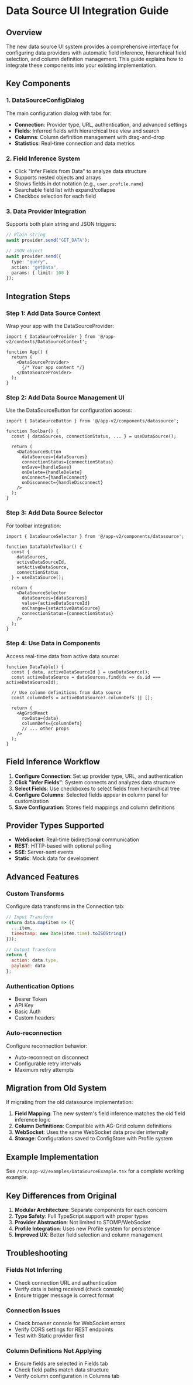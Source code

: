 # Data Source UI Integration Guide

## Overview

The new data source UI system provides a comprehensive interface for configuring data providers with automatic field inference, hierarchical field selection, and column definition management. This guide explains how to integrate these components into your existing implementation.

## Key Components

### 1. DataSourceConfigDialog
The main configuration dialog with tabs for:
- **Connection**: Provider type, URL, authentication, and advanced settings
- **Fields**: Inferred fields with hierarchical tree view and search
- **Columns**: Column definition management with drag-and-drop
- **Statistics**: Real-time connection and data metrics

### 2. Field Inference System
- Click "Infer Fields from Data" to analyze data structure
- Supports nested objects and arrays
- Shows fields in dot notation (e.g., `user.profile.name`)
- Searchable field list with expand/collapse
- Checkbox selection for each field

### 3. Data Provider Integration
Supports both plain string and JSON triggers:
```typescript
// Plain string
await provider.send("GET_DATA");

// JSON object
await provider.send({
  type: "query",
  action: "getData",
  params: { limit: 100 }
});
```

## Integration Steps

### Step 1: Add Data Source Context

Wrap your app with the DataSourceProvider:

```tsx
import { DataSourceProvider } from '@/app-v2/contexts/DataSourceContext';

function App() {
  return (
    <DataSourceProvider>
      {/* Your app content */}
    </DataSourceProvider>
  );
}
```

### Step 2: Add Data Source Management UI

Use the DataSourceButton for configuration access:

```tsx
import { DataSourceButton } from '@/app-v2/components/datasource';

function Toolbar() {
  const { dataSources, connectionStatus, ... } = useDataSource();
  
  return (
    <DataSourceButton
      dataSources={dataSources}
      connectionStatus={connectionStatus}
      onSave={handleSave}
      onDelete={handleDelete}
      onConnect={handleConnect}
      onDisconnect={handleDisconnect}
    />
  );
}
```

### Step 3: Add Data Source Selector

For toolbar integration:

```tsx
import { DataSourceSelector } from '@/app-v2/components/datasource';

function DataTableToolbar() {
  const { 
    dataSources, 
    activeDataSourceId, 
    setActiveDataSource,
    connectionStatus 
  } = useDataSource();
  
  return (
    <DataSourceSelector
      dataSources={dataSources}
      value={activeDataSourceId}
      onChange={setActiveDataSource}
      connectionStatus={connectionStatus}
    />
  );
}
```

### Step 4: Use Data in Components

Access real-time data from active data source:

```tsx
function DataTable() {
  const { data, activeDataSourceId } = useDataSource();
  const activeDataSource = dataSources.find(ds => ds.id === activeDataSourceId);
  
  // Use column definitions from data source
  const columnDefs = activeDataSource?.columnDefs || [];
  
  return (
    <AgGridReact
      rowData={data}
      columnDefs={columnDefs}
      // ... other props
    />
  );
}
```

## Field Inference Workflow

1. **Configure Connection**: Set up provider type, URL, and authentication
2. **Click "Infer Fields"**: System connects and analyzes data structure
3. **Select Fields**: Use checkboxes to select fields from hierarchical tree
4. **Configure Columns**: Selected fields appear in column panel for customization
5. **Save Configuration**: Stores field mappings and column definitions

## Provider Types Supported

- **WebSocket**: Real-time bidirectional communication
- **REST**: HTTP-based with optional polling
- **SSE**: Server-sent events
- **Static**: Mock data for development

## Advanced Features

### Custom Transforms

Configure data transforms in the Connection tab:

```javascript
// Input Transform
return data.map(item => ({
  ...item,
  timestamp: new Date(item.time).toISOString()
}));

// Output Transform  
return {
  action: data.type,
  payload: data
};
```

### Authentication Options

- Bearer Token
- API Key
- Basic Auth
- Custom headers

### Auto-reconnection

Configure reconnection behavior:
- Auto-reconnect on disconnect
- Configurable retry intervals
- Maximum retry attempts

## Migration from Old System

If migrating from the old datasource implementation:

1. **Field Mapping**: The new system's field inference matches the old field inference logic
2. **Column Definitions**: Compatible with AG-Grid column definitions
3. **WebSocket**: Uses the same WebSocket data provider internally
4. **Storage**: Configurations saved to ConfigStore with Profile system

## Example Implementation

See `/src/app-v2/examples/DataSourceExample.tsx` for a complete working example.

## Key Differences from Original

1. **Modular Architecture**: Separate components for each concern
2. **Type Safety**: Full TypeScript support with proper types
3. **Provider Abstraction**: Not limited to STOMP/WebSocket
4. **Profile Integration**: Uses new Profile system for persistence
5. **Improved UX**: Better field selection and column management

## Troubleshooting

### Fields Not Inferring
- Check connection URL and authentication
- Verify data is being received (check console)
- Ensure trigger message is correct format

### Connection Issues
- Check browser console for WebSocket errors
- Verify CORS settings for REST endpoints
- Test with Static provider first

### Column Definitions Not Applying
- Ensure fields are selected in Fields tab
- Check field paths match data structure
- Verify column configuration in Columns tab
